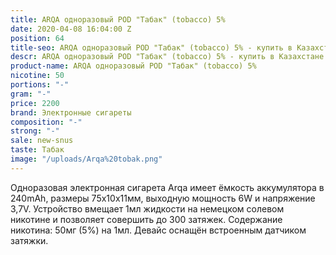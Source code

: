 ```yaml
---
title: ARQA одноразовый POD "Табак" (tobacco) 5%
date: 2020-04-08 16:04:00 Z
position: 64
title-seo: ARQA одноразовый POD "Табак" (tobacco) 5% - купить в Казахстане
descr: ARQA одноразовый POD "Табак" (tobacco) 5% - купить в Казахстане
product-name: ARQA одноразовый POD "Табак" (tobacco) 5%
nicotine: 50
portions: "-"
gram: "-"
price: 2200
brand: Электронные сигареты
composition: "-"
strong: "-"
sale: new-snus
taste: Табак
image: "/uploads/Arqa%20tobak.png"
---
```


Одноразовая электронная сигарета Arqa имеет ёмкость аккумулятора в 240mAh, размеры 75х10х11мм, выходную мощность 6W и напряжение 3,7V. Устройство вмещает 1мл жидкости на немецком солевом никотине и позволяет совершить до 300 затяжек. Содержание никотина: 50мг (5%) на 1мл. Девайс оснащён встроенным датчиком затяжки.